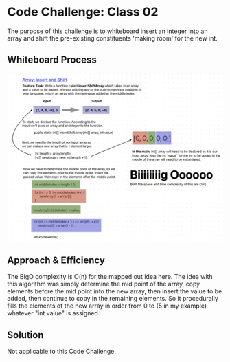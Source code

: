 # Code Challenge: Class 02

The purpose of this challenge is to whiteboard insert an integer into an array and shift the pre-existing constituents 'making room' for the new int. 

## Whiteboard Process

![Whiteboard for Challenge 02](chall02wb.png)

## Approach & Efficiency

The BigO complexity is O(n) for the mapped out idea here. The idea with this algorithm was simply determine the mid point of the array, copy elements before the mid point into the new array, then insert the value to be added, then continue to copy in the remaining elements. So it procedurally fills the elements of the new array in order from 0 to (5 in my example) whatever "int value" is assigned.

## Solution

Not applicable to this Code Challenge.